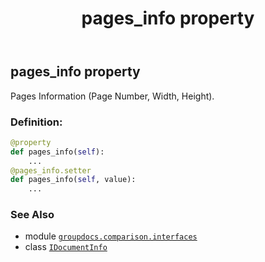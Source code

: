 ﻿---
title: pages_info property
second_title: GroupDocs.Comparison for Python via .NET API References
description: 
type: docs
url: /python-net/groupdocs.comparison.interfaces/idocumentinfo/pages_info/
is_root: false
weight: 50
---

## pages_info property


Pages Information (Page Number, Width, Height).
### Definition:
```python
@property
def pages_info(self):
    ...
@pages_info.setter
def pages_info(self, value):
    ...
```

### See Also
* module [`groupdocs.comparison.interfaces`](../../)
* class [`IDocumentInfo`](/comparison/python-net/groupdocs.comparison.interfaces/idocumentinfo)
